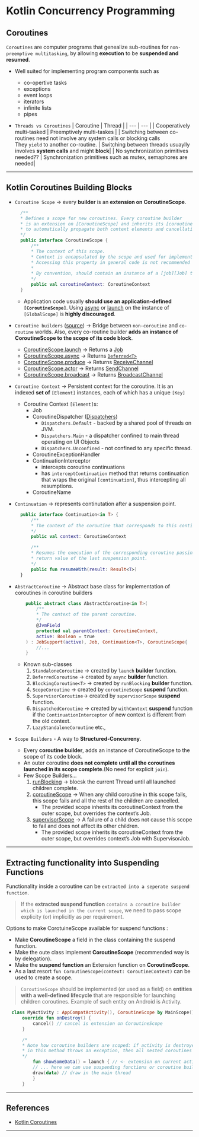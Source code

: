 # Kotlin Concurrency Programming

## Coroutines

`Coroutines` are computer programs that genealize sub-routines for `non-preemptive multitasking`, by allowing __execution__ to be **suspended and resumed**.

- Well suited for implementing program components such as
  - co-opertive tasks
  - exceptions
  - event loops
  - iterators
  - infinite lists
  - pipes

- `Threads vs Coroutines`
  | Coroutine | Thread |
  | ---       | ---    |
  | Cooperatively multi-tasked | Preemptively multi-taskes |
  | Switching between co-routines need not involve any system calls or blocking calls<br> They `yield` to another co-routine. | Switching between threads usuaylly involves __system calls__ and might __block__|
  | No synchronization primitives needed?? | Synchronization primitives such as mutex, semaphores are needed|

---

## Kotlin Coroutines Building Blocks

- `Coroutine Scope` -> every __builder__ is an __extension on CoroutineScope__.

  ```kotlin
    /**
    * Defines a scope for new coroutines. Every coroutine builder
    * is an extension on [CoroutineScope] and inherits its [coroutineContext]     [CoroutineScope.coroutineContext]
    * to automatically propagate both context elements and cancellation.
    */
    public interface CoroutineScope {
        /**
        * The context of this scope.
        * Context is encapsulated by the scope and used for implementation of coroutine builders that are extensions on the scope.
        * Accessing this property in general code is not recommended for any purposes except accessing the [Job] instance for advanced usages.
        *
        * By convention, should contain an instance of a [job][Job] to enforce structured concurrency.
        */
        public val coroutineContext: CoroutineContext
    }
  ```

  - Application code usually __should use an application-defined `[CoroutineScope]`__. Using [async][CoroutineScope.async] or [launch][CoroutineScope.launch] on the instance of `[GlobalScope]` is __highly discouraged__.

- `Coroutine builders` ([source][coroutine_builders]) -> Bridge between `non-coroutine` and `co-routine` worlds. Also, every co-routine builder __adds an instance of CoroutineScope to the scope of its code block__.
  - [CoroutineScope.launch][CoroutineScope.launch] -> Returns a [Job][job]
  - [CoroutineScope.async][CoroutineScope.async] -> Returns [`Deferred<T>`][deferred]
  - [CoroutineScope.produce][produce] -> Returns [ReceiveChannel][recieve_channel]
  - [CoroutineScope.actor][actor] -> Returns [SendChannel][send_channel]
  - [CoroutineScope.broadcast][broadcast] -> Returns [BroadcastChannel][broadcast_channel]

- `Coroutine Context` -> Persistent context for the coroutine. It is an indexed __set of__ `[Element]` instances, each of which has a unique `[Key]`
  - Coroutine Context `[Element]`s:
    - Job
    - CoroutineDispatcher ([Dispatchers][Dispatchers])
      - `Dispatchers.Default` - backed by a shared pool of threads on JVM.
      - `Dispatchers.Main` - a dispatcher confined to main thread operating on UI Objects
      - `Dispatchers.Unconfined` - not confined to any specific thread.
    - CoroutineExceptionHandler
    - ContinuationInterceptor
      - intercepts coroutine continuations
      - has `interceptContinuation` method that returns continuation that wraps the original `[continuation]`, thus intercepting all resumptions.
    - CoroutineName

- `Continuation` -> represents continutation after a suspension point.
  
  ```kotlin
    public interface Continuation<in T> {
        /**
        * The context of the coroutine that corresponds to this continuation.
        */
        public val context: CoroutineContext

        /**
        * Resumes the execution of the corresponding coroutine passing a successful or failed [result] as the
        * return value of the last suspension point.
        */
        public fun resumeWith(result: Result<T>)
    }
  ```

- `AbstractCoroutine` -> Abstract base class for implementation of coroutines in coroutine builders

    ```kotlin
        public abstract class AbstractCoroutine<in T>(
            /**
            * The context of the parent coroutine.
            */
            @JvmField
            protected val parentContext: CoroutineContext,
            active: Boolean = true
        ) : JobSupport(active), Job, Continuation<T>, CoroutineScope{
            //...
        }
    ```

  - Known sub-classes
    1. `StandaloneCoroutine` -> created by `launch` __builder__ function.
    2. `DeferredCoroutine` -> created by `async` __builder__ function.
    3. `BlockingCoroutine<T>` -> created by `runBlocking` __builder__ function.
    4. `ScopeCoroutine` -> created by `coroutineScope` __suspend__ function.
    5. `SupervisorCoroutine`-> created by `supervisorScope` __suspend__ function.
    6. `DispatchedCoroutine` -> created by `withContext` __suspend__ function if the `ContinuationInterceptor` of new context is different from the old context.
    7. `LazyStandaloneCoroutine` etc.,

- `Scope Builders` - A way to __Structured-Concurreny__.
  - Every __coroutine builder__, adds an instance of CoroutineScope to the scope of its code block.
  - An outer coroutine __does not complete until all the coroutines launched in its scope complete__.(No need for explicit `join`).
  - Few Scope Builders...
    1. [runBlocking][run_blocking] -> blocsk the current Thread until all launched children complete.
    2. [coroutineScope][coroutine_scope] -> When any child coroutine in this scope fails, this scope fails and all the rest of the children are cancelled.
        - The provided scope inherits its coroutineContext from the outer scope, but overrides the context’s Job.
    3. [supervisorScope][supervisor_scope] -> A failure of a child does not cause this scope to fail and does not affect its other children.
        - The provided scope inherits its coroutineContext from the outer scope, but overrides context’s Job with SupervisorJob.

---

## Extracting functionality into Suspending Functions

Functionality inside a coroutine can be `extracted into a seperate suspend function`.
>If the __extracted suspend function__ `contains a coroutine builder which is launched in the current scope`, we need to pass scope explicity (or) implicitly as per requirement.

Options to make CorotuineScope available for suspend functions :

- Make __CoroutineScope__ a field in the class containing the suspend function.
- Make the oute class implement  __CoroutineScope__ (recommended way is by delegation).
- Make the __suspend function__ an Extension function on __CoroutineScope__.
- As a last resort `fun CoroutineScope(context: CoroutineContext)` can be used to create a scope.

> `CoroutineScope` should be implemented (or used as a field) on __entities with a well-defined lifecycle__ that are responsible for launching children coroutines. Example of such entity on Android is Activity.

  ```kotlin
    class MyActivity : AppCompatActivity(), CoroutineScope by MainScope() {
        override fun onDestroy() {
            cancel() // cancel is extension on CoroutineScope
        }

        /*
        * Note how coroutine builders are scoped: if activity is destroyed or any of the launched coroutines
        * in this method throws an exception, then all nested coroutines are cancelled.
        */
            fun showSomeData() = launch { // <- extension on current activity, launched in the main thread
            // ... here we can use suspending functions or coroutine builders with other dispatchers
            draw(data) // draw in the main thread
            }
        }
  ```

---

## References

- [Kotlin Coroutines](https://github.com/Kotlin/kotlinx.coroutines)

---
[coroutine_builders]: https://github.com/Kotlin/kotlinx.coroutines/blob/master/kotlinx-coroutines-core/common/src/Builders.common.kt
[CoroutineScope.launch]: https://kotlin.github.io/kotlinx.coroutines/kotlinx-coroutines-core/kotlinx.coroutines/launch.html
[CoroutineScope.async]: https://kotlin.github.io/kotlinx.coroutines/kotlinx-coroutines-core/kotlinx.coroutines/async.html
[produce]: https://kotlin.github.io/kotlinx.coroutines/kotlinx-coroutines-core/kotlinx.coroutines.channels/produce.html
[actor]: https://kotlin.github.io/kotlinx.coroutines/kotlinx-coroutines-core/kotlinx.coroutines.channels/actor.html
[broadcast]: https://kotlin.github.io/kotlinx.coroutines/kotlinx-coroutines-core/kotlinx.coroutines.channels/broadcast.html

[job]: https://kotlin.github.io/kotlinx.coroutines/kotlinx-coroutines-core/kotlinx.coroutines/-job/index.html
[deferred]: https://kotlin.github.io/kotlinx.coroutines/kotlinx-coroutines-core/kotlinx.coroutines/-deferred/index.html
[recieve_channel]: https://kotlin.github.io/kotlinx.coroutines/kotlinx-coroutines-core/kotlinx.coroutines.channels/-receive-channel/index.html
[send_channel]: https://kotlin.github.io/kotlinx.coroutines/kotlinx-coroutines-core/kotlinx.coroutines.channels/-send-channel/index.html
[broadcast_channel]: https://kotlin.github.io/kotlinx.coroutines/kotlinx-coroutines-core/kotlinx.coroutines.channels/-broadcast-channel/index.html

[run_blocking]: https://kotlin.github.io/kotlinx.coroutines/kotlinx-coroutines-core/kotlinx.coroutines/run-blocking.html
[coroutine_scope]: https://kotlin.github.io/kotlinx.coroutines/kotlinx-coroutines-core/kotlinx.coroutines/coroutine-scope.html
[supervisor_scope]: https://kotlin.github.io/kotlinx.coroutines/kotlinx-coroutines-core/kotlinx.coroutines/supervisor-scope.html

[Dispatchers]: https://kotlin.github.io/kotlinx.coroutines/kotlinx-coroutines-core/kotlinx.coroutines/-dispatchers/index.html
